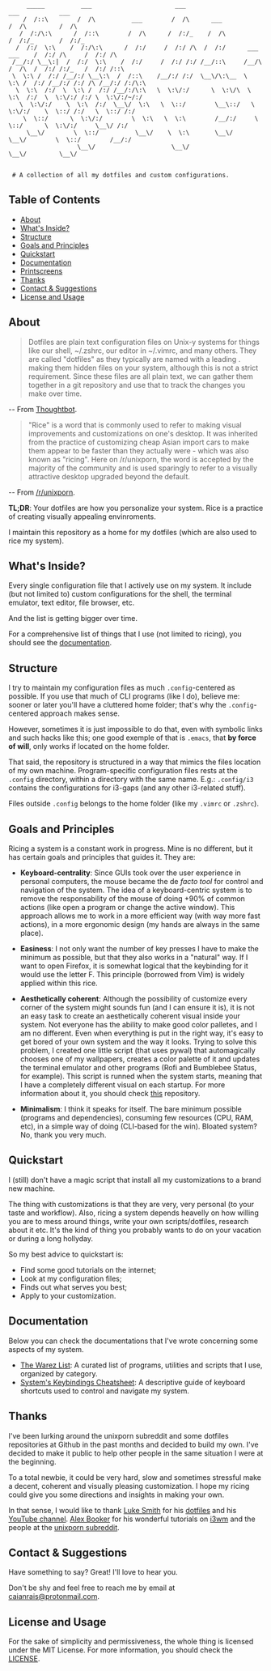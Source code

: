 ```
     _____          ___                       ___                                   ___           ___
    /  /::\        /  /\          ___        /  /\      ___                        /  /\         /  /\
   /  /:/\:\      /  /::\        /  /\      /  /:/_    /  /\                      /  /:/_       /  /:/_
  /  /:/  \:\    /  /:/\:\      /  /:/     /  /:/ /\  /  /:/      ___     ___    /  /:/ /\     /  /:/ /\
 /__/:/ \__\:|  /  /:/  \:\    /  /:/     /  /:/ /:/ /__/::\     /__/\   /  /\  /  /:/ /:/_   /  /:/ /::\
 \  \:\ /  /:/ /__/:/ \__\:\  /  /::\    /__/:/ /:/  \__\/\:\__  \  \:\ /  /:/ /__/:/ /:/ /\ /__/:/ /:/\:\
  \  \:\  /:/  \  \:\ /  /:/ /__/:/\:\   \  \:\/:/      \  \:\/\  \  \:\  /:/  \  \:\/:/ /:/ \  \:\/:/~/:/
   \  \:\/:/    \  \:\  /:/  \__\/  \:\   \  \::/        \__\::/   \  \:\/:/    \  \::/ /:/   \  \::/ /:/
    \  \::/      \  \:\/:/        \  \:\   \  \:\        /__/:/     \  \::/      \  \:\/:/     \__\/ /:/
     \__\/        \  \::/          \__\/    \  \:\       \__\/       \__\/        \  \::/        /__/:/
                   \__\/                     \__\/                                 \__\/         \__\/


 # A collection of all my dotfiles and custom configurations.

```


## Table of Contents

 - [About](#about)
 - [What's Inside?](#whats-inside)
 - [Structure](#structure)
 - [Goals and Principles](#goals-and-principles)
 - [Quickstart](#quickstart)
 - [Documentation](#documentation)
 - [Printscreens](#printscreens)
 - [Thanks](#thanks)
 - [Contact & Suggestions](#contact--suggestions)
 - [License and Usage](#license-and-usage)


## About

 > Dotfiles are plain text configuration files on Unix-y systems for things like
 > our shell, ~/.zshrc, our editor in ~/.vimrc, and many others. They are called
 > "dotfiles" as they typically are named with a leading . making them hidden
 > files on your system, although this is not a strict requirement.
 > Since these files are all plain text, we can gather them together in a git
 > repository and use that to track the changes you make over time.

 -- From [Thoughtbot](https://thoughtbot.com/upcase/videos/intro-to-dotfiles).

 > "Rice" is a word that is commonly used to refer to making visual improvements
 > and customizations on one's desktop. It was inherited from the practice of
 > customizing cheap Asian import cars to make them appear to be faster than they
 > actually were - which was also known as "ricing". Here on /r/unixporn, the
 > word is accepted by the majority of the community and is used sparingly to
 > refer to a visually attractive desktop upgraded beyond the default.

 -- From [/r/unixporn](https://www.reddit.com/r/unixporn/wiki/themeing/dictionary).

 __TL;DR__: Your dotfiles are how you personalize your system. Rice is a practice
 of creating visually appealing envinroments.

 I maintain this repository as a home for my dotfiles (which are also used to
 rice my system).


## What's Inside?

 Every single configuration file that I actively use on my system.
 It include (but not limited to) custom configurations for the shell, the
 terminal emulator, text editor, file browser, etc.

 And the list is getting bigger over time.

 For a comprehensive list of things that I use (not limited to ricing),
 you should see the [documentation](#documentation).


## Structure

 I try to maintain my configuration files as much `.config`-centered as possible.
 If you use that much of CLI programs (like I do), believe me: sooner or later
 you'll have a cluttered home folder; that's why the `.config`-centered approach
 makes sense.

 However, sometimes it is just impossible to do that, even with symbolic
 links and such hacks like this; one good exemple of that is `.emacs`, that __by
 force of will__, only works if located on the home folder.

 That said, the repository is structured in a way that mimics the files location
 of my own machine. Program-specific configuration files rests at the `.config`
 directory, within a directory with the same name. E.g.: `.config/i3` contains
 the configurations for i3-gaps (and any other i3-related stuff).

 Files outside `.config` belongs to the home folder (like my `.vimrc` or `.zshrc`).


## Goals and Principles

 Ricing a system is a constant work in progress. Mine is no different, but it
 has certain goals and principles that guides it. They are:

 * __Keyboard-centrality__: Since GUIs took over the user experience in personal
  computers, the mouse became the de _facto tool_ for control and navigation of
  the system. The idea of a keyboard-centric system is to remove the responsability
  of the mouse of doing +90% of common actions (like open a program or change the
  active window). This approach allows me to work in a more efficient way (with
  way more fast actions), in a more ergonomic design (my hands are always in the
  same place).

 * __Easiness__: I not only want the number of key presses I have to make the
   minimum as possible, but that they also works in a "natural" way. If I want to
   open Firefox, it is somewhat logical that the keybinding for it would use the
   letter F. This principle (borrowed from Vim) is widely applied within this rice.

 * __Aesthetically coherent__: Although the possibility of customize every corner
   of the system might sounds fun (and I can ensure it is), it is not an easy task
   to create an aesthetically coherent visual inside your system. Not everyone has
   the ability to make good color palletes, and I am no different. Even when
   everything is put in the right way, it's easy to get bored of your own system
   and the way it looks. Trying to solve this problem, I created one little script
   (that uses pywal) that automagically chooses one of my wallpapers, creates a
   color palette of it and updates the terminal emulator and other programs (Rofi
   and Bumblebee Status, for example). This script is runned when the system
   starts, meaning that I have a completely different visual on each startup.
   For more information about it, you should check [this](https://github.com/caianrais/rwal)
   repository.

 * __Minimalism__: I think it speaks for itself. The bare minimum possible
   (programs and dependencies), consuming few resources (CPU, RAM, etc), in a
   simple way of doing (CLI-based for the win). Bloated system? No, thank you
   very much.


## Quickstart

 I (still) don't have a magic script that install all my customizations to a brand
 new machine.

 The thing with customizations is that they are very, very personal (to your taste
 and workflow). Also, ricing a system depends heavelly on how willing you are to
 mess around things, write your own scripts/dotfiles, research about it etc. It's
 the kind of thing you probably wants to do on your vacation or during a long
 hollyday.

 So my best advice to quickstart is:

   * Find some good tutorials on the internet;
   * Look at my configuration files;
   * Finds out what serves you best;
   * Apply to your customization.


## Documentation

 Below you can check the documentations that I've wrote concerning some aspects
 of my system.

   *  [The Warez List](docs/warezlist.md): A curated list of programs, utilities and
      scripts that I use, organized by category.
   *  [System's Keybindings Cheatsheet](docs/keybindings-cheatsheet.md): A
      descriptive guide of keyboard shortcuts used to control and navigate my system.


## Thanks

 I've been lurking around the unixporn subreddit and some dotfiles repositories
 at Github in the past months and decided to build my own. I've decided to make
 it public to help other people in the same situation I were at the beginning.

 To a total newbie, it could be very hard, slow and sometimes stressful make a
 decent, coherent and visually pleasing customization. I hope my ricing could
 give you some directions and insights in making your own.

 In that sense, I would like to thank [Luke Smith](https://github.com/lukesmithxyz)
 for his [dotfiles](https://github.com/LukeSmithxyz/voidrice) and his
 [YouTube channel](https://www.youtube.com/channel/UC2eYFnH61tmytImy1mTYvhA).
 [Alex Booker](https://github.com/bookercodes) for his wonderful tutorials on
 [i3wm](https://www.youtube.com/playlist?list=PL5ze0DjYv5DbCv9vNEzFmP6sU7ZmkGzcf)
 and the people at the [unixporn subreddit](https://www.reddit.com/r/unixporn/).


## Contact & Suggestions

 Have something to say? Great! I'll love to hear you.

 Don't be shy and feel free to reach me by email at
 [caianrais@protonmail.com](mailto:caianrais@protonmail.com).


## License and Usage

 For the sake of simplicity and permissiveness, the whole thing is licensed
 under the MIT License. For more information, you should check the
 [LICENSE](LICENSE).
